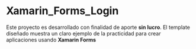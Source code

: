 # Xamarin_Forms_Login
Este proyecto es desarrollado con finalidad de aporte **sin lucro**. 
El template diseñado muestra un claro ejemplo de la practicidad para crear aplicaciones usando **Xamarin Forms**
